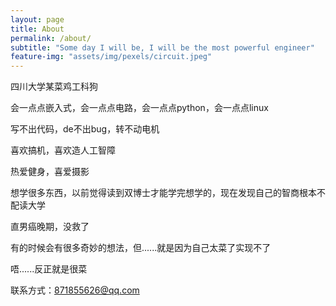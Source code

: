```yaml
---
layout: page
title: About
permalink: /about/
subtitle: "Some day I will be, I will be the most powerful engineer" 
feature-img: "assets/img/pexels/circuit.jpeg"
---
```


四川大学某菜鸡工科狗

会一点点嵌入式，会一点点电路，会一点点python，会一点点linux

写不出代码，de不出bug，转不动电机

喜欢搞机，喜欢造人工智障

热爱健身，喜爱摄影

想学很多东西，以前觉得读到双博士才能学完想学的，现在发现自己的智商根本不配读大学

直男癌晚期，没救了

有的时候会有很多奇妙的想法，但......就是因为自己太菜了实现不了

唔......反正就是很菜

联系方式：871855626@qq.com